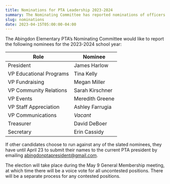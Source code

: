```yaml
---
title: Nominations for PTA Leadership 2023-2024
summary: The Nominating Committee has reported nominations of officers for the 2023-2024 school year.
slug: nominations
date: 2023-04-15T05:00:00-04:00
---
```


The Abingdon Elementary PTA’s Nominating Committee would like to report the following nominees for the 2023-2024 school year:

| Role | Nominee |
| - | - |
| President | James Harlow |
| VP Educational Programs | Tina Kelly |
| VP Fundraising | Megan Miller |
| VP Community Relations | Sarah Kirschner |
| VP Events | Meredith Greene |
| VP Staff Appreciation | Ashley Farrugia |
| VP Communications | *Vacant* |
| Treasurer | David DeBoer |
| Secretary | Erin Cassidy |

If other candidates choose to run against any of the slated nominees, they have until April 23 to submit their names to the current PTA president by emailing abingdonptapresident@gmail.com.

The election will take place during the May 9 General Membership meeting, at which time there will be a voice vote for all uncontested positions. There will be a separate process for any contested positions.